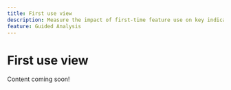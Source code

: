 ```yaml
---
title: First use view
description: Measure the impact of first-time feature use on key indicators.
feature: Guided Analysis
---
```

# First use view

Content coming soon!

